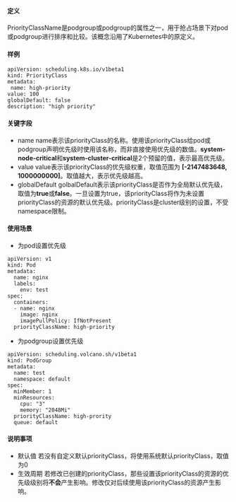 #### 定义
PriorityClassName是podgroup或podgroup的属性之一，用于抢占场景下对pod或podgroup进行排序和比较。该概念沿用了Kubernetes中的原定义。
#### 样例
```
apiVersion: scheduling.k8s.io/v1beta1
kind: PriorityClass
metadata:
 name: high-priority
value: 100
globalDefault: false
description: "high priority"
```
#### 关键字段
* name
name表示该priorityClass的名称。使用该priorityClass给pod或podgroup声明优先级时使用该名称，而非直接使用优先级的数值。**system-node-critical**和**system-cluster-critical**是2个预留的值，表示最高优先级。
* value
value表示该priorityClass的优先级权重，取值范围为 **[-2147483648, 1000000000]**。取值越大，表示优先级越高。
* globalDefault
golbalDefault表示该priorityClass是否作为全局默认优先级，取值为**true**或**false**。一旦设置为true，该priorityClass将作为未设置priorityClass的资源的默认优先级。priorityClass是cluster级别的设置，不受namespace限制。
#### 使用场景
* 为pod设置优先级
```
apiVersion: v1
kind: Pod
metadata:
  name: nginx
  labels:
    env: test
spec:
  containers:
  - name: nginx
    image: nginx
    imagePullPolicy: IfNotPresent
  priorityClassName: high-priority
```
* 为podgroup设置优先级
```
apiVersion: scheduling.volcano.sh/v1beta1
kind: PodGroup
metadata:
  name: test
  namespace: default
spec:
  minMember: 1
  minResources:
    cpu: "3"
    memory: "2048Mi"
  priorityClassName: high-prority
  queue: default
```
#### 说明事项
* 默认值
若没有自定义默认priorityClass，将使用系统默认priorityClass，取值为0
* 生效周期
若修改已创建的priorityClass，那些设置该priorityClass的资源的优先级级别将**不会**产生影响。修改仅对后续使用该priorityClass的资源产生影响。
